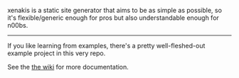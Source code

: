 xenakis is a static site generator that aims to be as simple as possible, so it's flexible/generic enough for pros but also understandable enough for n00bs.

* * *

If you like learning from examples, there's a pretty well-fleshed-out example project in this very repo. 

See the [the wiki](https://github.com/amonks/xenakis/wiki) for more documentation.
